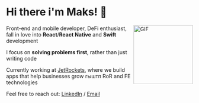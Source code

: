 # Hi there i'm Maks! 👋

<img align="right" alt="GIF" height="160px" src="https://media.giphy.com/media/du3J3cXyzhj75IOgvA/giphy.gif" />

Front-end and mobile developer, DeFi enthusiast, fall in love into **React**/**React Native** and **Swift** development&nbsp;&nbsp;&nbsp;

I focus on **solving problems first**, rather than just writing code

Currently working at [JetRockets](https://jetrockets.com/), where we build apps that help businesses grow гыштп RoR and FE technologies

Feel free to reach out:
[LinkedIn](https://www.linkedin.com/in/romanov-maksim/) / [Email](mailto:romanov.maxim.98@gmail.com)
